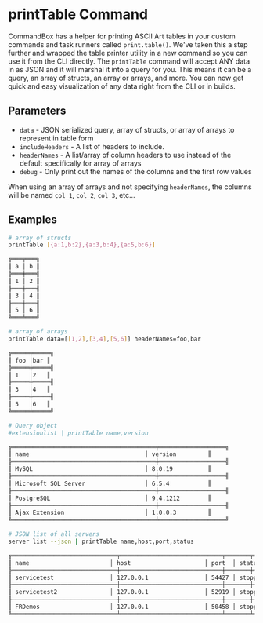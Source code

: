 # printTable Command

CommandBox has a helper for printing ASCII Art tables in your custom commands and task runners called `print.table()`. We've taken this a step further and wrapped the table printer utility in a new command so you can use it from the CLI directly. The `printTable` command will accept ANY data in as JSON and it will marshal it into a query for you. This means it can be a query, an array of structs, an array or arrays, and more. You can now get quick and easy visualization of any data right from the CLI or in builds.

## Parameters

* `data` - JSON serialized query, array of structs, or array of arrays to represent in table form
* `includeHeaders` - A list of headers to include. 
* `headerNames` - A list/array of column headers to use instead of the default specifically for array of arrays
* `debug` - Only print out the names of the columns and the first row values

When using an array of arrays and not specifying `headerNames`, the columns will be named `col_1`, `col_2`, `col_3`, etc...

## Examples



```bash
# array of structs
printTable [{a:1,b:2},{a:3,b:4},{a:5,b:6}]

╔═══╤═══╗
║ a │ b ║
╠═══╪═══╣
║ 1 │ 2 ║
╟───┼───╢
║ 3 │ 4 ║
╟───┼───╢
║ 5 │ 6 ║
╚═══╧═══╝
```

```bash
# array of arrays
printTable data=[[1,2],[3,4],[5,6]] headerNames=foo,bar

╔═════╤═════╗
║ foo │bar ║
╠═════╪═════╣
║ 1   │2   ║
╟─────┼─────╢
║ 3   │4   ║
╟─────┼─────╢
║ 5   │6   ║
╚═════╧═════╝
```

```bash
# Query object
#extensionlist | printTable name,version

╔═════════════════════════════════════════╤═══════════════════╗
║ name                                 │ version         ║
╠═════════════════════════════════════════╪═══════════════════╣
║ MySQL                                │ 8.0.19          ║
╟─────────────────────────────────────────┼───────────────────╢
║ Microsoft SQL Server                 │ 6.5.4           ║
╟─────────────────────────────────────────┼───────────────────╢
║ PostgreSQL                           │ 9.4.1212        ║
╟─────────────────────────────────────────┼───────────────────╢
║ Ajax Extension                       │ 1.0.0.3         ║
╚═════════════════════════════════════════╧═══════════════════╝
```

```bash
# JSON list of all servers
server list --json | printTable name,host,port,status

╔══════════════════════════════╤═════════════════════════════╤═══════╤══════════╗
║ name                       │ host                     │ port  │ status  ║
╠══════════════════════════════╪═════════════════════════════╪═══════╪══════════╣
║ servicetest                │ 127.0.0.1                │ 54427 │ stopped ║
╟──────────────────────────────┼─────────────────────────────┼───────┼──────────╢
║ servicetest2               │ 127.0.0.1                │ 52919 │ stopped ║
╟──────────────────────────────┼─────────────────────────────┼───────┼──────────╢
║ FRDemos                    │ 127.0.0.1                │ 50458 │ stopped ║
╚══════════════════════════════╧═════════════════════════════╧═══════╧══════════╝
```

